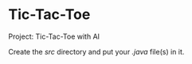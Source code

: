 # Tic-Tac-Toe

Project: Tic-Tac-Toe with AI

Create the *src* directory and put your *.java* file(s) in it.
